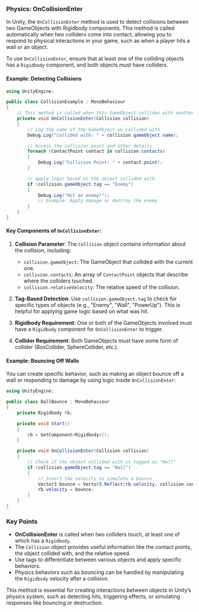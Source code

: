 
### Physics: OnCollisionEnter

In Unity, the `OnCollisionEnter` method is used to detect collisions between two GameObjects with Rigidbody components. This method is called automatically when two colliders come into contact, allowing you to respond to physical interactions in your game, such as when a player hits a wall or an object.

To use `OnCollisionEnter`, ensure that at least one of the colliding objects has a `Rigidbody` component, and both objects must have colliders.

#### Example: Detecting Collisions

```csharp
using UnityEngine;

public class CollisionExample : MonoBehaviour
{
    // This method is called when this GameObject collides with another GameObject
    private void OnCollisionEnter(Collision collision)
    {
        // Log the name of the GameObject we collided with
        Debug.Log("Collided with: " + collision.gameObject.name);

        // Access the collision point and other details
        foreach (ContactPoint contact in collision.contacts)
        {
            Debug.Log("Collision Point: " + contact.point);
        }

        // Apply logic based on the object collided with
        if (collision.gameObject.tag == "Enemy")
        {
            Debug.Log("Hit an enemy!");
            // Example: Apply damage or destroy the enemy
        }
    }
}
```

#### Key Components of `OnCollisionEnter`:

1. **Collision Parameter**: The `Collision` object contains information about the collision, including:
   - `collision.gameObject`: The GameObject that collided with the current one.
   - `collision.contacts`: An array of `ContactPoint` objects that describe where the colliders touched.
   - `collision.relativeVelocity`: The relative speed of the collision.

2. **Tag-Based Detection**: Use `collision.gameObject.tag` to check for specific types of objects (e.g., "Enemy", "Wall", "PowerUp"). This is helpful for applying game logic based on what was hit.

3. **Rigidbody Requirement**: One or both of the GameObjects involved must have a `Rigidbody` component for `OnCollisionEnter` to trigger.

4. **Collider Requirement**: Both GameObjects must have some form of collider (BoxCollider, SphereCollider, etc.).

#### Example: Bouncing Off Walls

You can create specific behavior, such as making an object bounce off a wall or responding to damage by using logic inside `OnCollisionEnter`:

```csharp
using UnityEngine;

public class BallBounce : MonoBehaviour
{
    private Rigidbody rb;

    private void Start()
    {
        rb = GetComponent<Rigidbody>();
    }

    private void OnCollisionEnter(Collision collision)
    {
        // Check if the object collided with is tagged as "Wall"
        if (collision.gameObject.tag == "Wall")
        {
            // Invert the velocity to simulate a bounce
            Vector3 bounce = Vector3.Reflect(rb.velocity, collision.contacts[0].normal);
            rb.velocity = bounce;
        }
    }
}
```

### Key Points

- **OnCollisionEnter** is called when two colliders touch, at least one of which has a `Rigidbody`.
- The `Collision` object provides useful information like the contact points, the object collided with, and the relative speed.
- Use tags to differentiate between various objects and apply specific behaviors.
- Physics behaviors such as bouncing can be handled by manipulating the `Rigidbody` velocity after a collision.

This method is essential for creating interactions between objects in Unity’s physics system, such as detecting hits, triggering effects, or simulating responses like bouncing or destruction.
